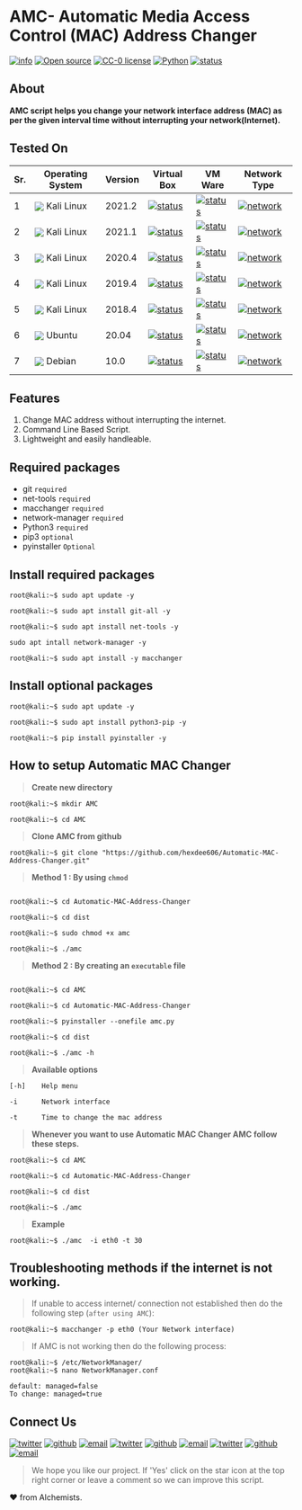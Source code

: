 
# AMC- Automatic Media Access Control (MAC) Address Changer

[![info](https://badgen.net/badge/Project/Info/blue?icon=information)](https://github.com/hexdee606/Automatic-MAC-Address-Changer#readme)
[![Open source](https://badgen.net/badge/Open%20Source%3F/Yes%20%21/blue)](#)
[![CC-0 license](https://img.shields.io/badge/License-CC--0-blue.svg)](https://github.com/hexdee606/Automatic-MAC-Address-Changer/blob/main/LICENSE)
[![Python](https://badgen.net/badge/Made%20with/Python3/blue)](https://github.com/hexdee606/Automatic-MAC-Address-Changer#readme)
[![status](https://badgen.net/badge/Status/Beta/yellow)](#)

## **About**

**AMC script helps you change your network interface address (MAC) as per the given interval time without interrupting your network(Internet).**

## Tested On 

 Sr. | Operating System | Version | Virtual Box | VM Ware | Network Type |
--- | --- | --- | --- | --- | --- |
1 | <img align="center" src="https://img.icons8.com/color/25/000000/kali-linux.png"> Kali Linux</img > | 2021.2 | [![status](https://badgen.net/github/status/micromatch/micromatch/4.0.1)](#)| [![status](https://badgen.net/github/status/micromatch/micromatch/4.0.1)](#)| [![network](https://badgen.net/badge/Network/NAT/brown)](#) |
2 | <img align="center" src="https://img.icons8.com/color/25/000000/kali-linux.png"> Kali Linux</img > | 2021.1 | [![status](https://badgen.net/github/status/micromatch/micromatch/4.0.1)](#)| [![status](https://badgen.net/github/status/micromatch/micromatch/4.0.1)](#)| [![network](https://badgen.net/badge/Network/NAT/brown)](#) |
3 | <img align="center" src="https://img.icons8.com/color/25/000000/kali-linux.png"> Kali Linux</img > | 2020.4 | [![status](https://badgen.net/github/status/micromatch/micromatch/4.0.1)](#)| [![status](https://badgen.net/github/status/micromatch/micromatch/4.0.1)](#)| [![network](https://badgen.net/badge/Network/NAT/brown)](#) |
4 | <img align="center" src="https://img.icons8.com/color/25/000000/kali-linux.png"> Kali Linux</img > | 2019.4 | [![status](https://badgen.net/github/status/micromatch/micromatch/4.0.1)](#)| [![status](https://badgen.net/github/status/micromatch/micromatch/4.0.1)](#)| [![network](https://badgen.net/badge/Network/NAT/brown)](#) |
5 | <img align="center" src="https://img.icons8.com/color/25/000000/kali-linux.png"> Kali Linux</img > | 2018.4 |[![status](https://badgen.net/github/status/micromatch/micromatch/4.0.1)](#)| [![status](https://badgen.net/github/status/micromatch/micromatch/4.0.1)](#)| [![network](https://badgen.net/badge/Network/NAT/brown)](#) |
6 | <img align="center" src="https://img.icons8.com/ios/25/000000/ubuntu.png">  Ubuntu</img > | 20.04 | [![status](https://badgen.net/github/status/micromatch/micromatch/4.0.1)](#)| [![status](https://badgen.net/github/status/micromatch/micromatch/4.0.1)](#)| [![network](https://badgen.net/badge/Network/NAT/brown)](#) |
7 | <img align="center" src="https://img.icons8.com/ios-glyphs/25/000000/debian.png">  Debian</img > | 10.0 | [![status](https://badgen.net/github/status/micromatch/micromatch/f4809eb6df80b)](#)| [![status](https://badgen.net/github/status/micromatch/micromatch/f4809eb6df80b)](#) | [![network](https://badgen.net/badge/Network/NAT/red)](#) |
 
## **Features** 

1. Change MAC address without interrupting the internet.
2. Command Line Based Script.
3. Lightweight and easily handleable.


## **Required packages**
- git `required`
- net-tools `required`
- macchanger `required`
- network-manager `required`
- Python3 `required`
- pip3 `optional`
- pyinstaller `Optional`


## Install required packages
```console
root@kali:~$ sudo apt update -y

root@kali:~$ sudo apt install git-all -y

root@kali:~$ sudo apt install net-tools -y

sudo apt intall network-manager -y

root@kali:~$ sudo apt install -y macchanger
```

## Install optional packages
```console
root@kali:~$ sudo apt update -y

root@kali:~$ sudo apt install python3-pip -y

root@kali:~$ pip install pyinstaller -y
```

## How to setup Automatic MAC Changer

>**Create new directory**
```console
root@kali:~$ mkdir AMC

root@kali:~$ cd AMC
```

>**Clone AMC from github**
```console
root@kali:~$ git clone "https://github.com/hexdee606/Automatic-MAC-Address-Changer.git"
```

>**Method 1 : By using `chmod`**
```console

root@kali:~$ cd Automatic-MAC-Address-Changer

root@kali:~$ cd dist

root@kali:~$ sudo chmod +x amc  

root@kali:~$ ./amc
```

>**Method 2 : By creating an `executable` file**
```console 

root@kali:~$ cd AMC

root@kali:~$ cd Automatic-MAC-Address-Changer

root@kali:~$ pyinstaller --onefile amc.py

root@kali:~$ cd dist

root@kali:~$ ./amc -h

```

>**Available options**
 
    [-h]    Help menu 
    
    -i      Network interface
    
    -t      Time to change the mac address 


>**Whenever you want to use Automatic MAC Changer AMC follow these steps.**
```console
root@kali:~$ cd AMC

root@kali:~$ cd Automatic-MAC-Address-Changer

root@kali:~$ cd dist

root@kali:~$ ./amc

```

>**Example**
```console
root@kali:~$ ./amc  -i eth0 -t 30
```


## Troubleshooting methods if the internet is not working.

>If unable to access internet/ connection not established then do the following step (`after using AMC`): 
```console
root@kali:~$ macchanger -p eth0 (Your Network interface)
```

>If AMC is not working then do the following process:
```console
root@kali:~$ /etc/NetworkManager/ 
root@kali:~$ nano NetworkManager.conf

default: managed=false
To change: managed=true
```

## Connect Us

[![twitter](https://badgen.net/badge/icon/hexdee606?icon=twitter&label)](https://twitter.com/hexdee606)
[![github](https://badgen.net/badge/icon/hexdee606?icon=github&label)](https://github.com/hexdee606)
[![email](https://badgen.net/badge/email/hexdee606/blue)](mailto:hexdee606@gmail.com)
[![twitter](https://badgen.net/badge/icon/Paradox_044?icon=twitter&label)](https://twitter.com/Paradox_044)
[![github](https://badgen.net/badge/icon/Paradox44?icon=github&label)](https://github.com/Paradox44)
[![email](https://badgen.net/badge/email/paradoxhex44/blue)](mailto:paradoxhex44@gmail.com)
[![twitter](https://badgen.net/badge/icon/itachi_9197?icon=twitter&label)](https://twitter.com/itachi_9197)
[![github](https://badgen.net/badge/icon/Itachi-91?icon=github&label)](https://github.com/Itachi-91)
[![email](https://badgen.net/badge/email/itachiuchiha9197/blue)](mailto:itachiuchiha9197@gmail.com)


>We hope you like our project. If 'Yes' click on the star icon at the top right corner or leave a comment so we can improve this script.

:heart: from Alchemists.
